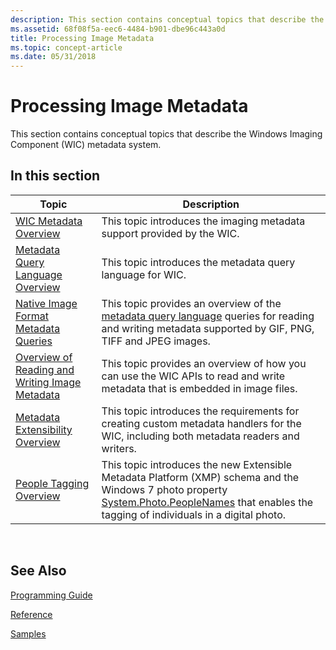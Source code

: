 ```yaml
---
description: This section contains conceptual topics that describe the Windows Imaging Component (WIC) metadata system.
ms.assetid: 68f08f5a-eec6-4484-b901-dbe96c443a0d
title: Processing Image Metadata
ms.topic: concept-article
ms.date: 05/31/2018
---
```


# Processing Image Metadata

This section contains conceptual topics that describe the Windows Imaging Component (WIC) metadata system.

## In this section



| Topic                                                                                              | Description                                                                                                                                                                                                                                                              |
|----------------------------------------------------------------------------------------------------|--------------------------------------------------------------------------------------------------------------------------------------------------------------------------------------------------------------------------------------------------------------------------|
| [WIC Metadata Overview](-wic-about-metadata.md)<br/>                                        | This topic introduces the imaging metadata support provided by the WIC.<br/>                                                                                                                                                                                       |
| [Metadata Query Language Overview](-wic-codec-metadataquerylanguage.md)<br/>                | This topic introduces the metadata query language for WIC.<br/>                                                                                                                                                                                                    |
| [Native Image Format Metadata Queries](-wic-native-image-format-metadata-queries.md)<br/>   | This topic provides an overview of the [metadata query language](-wic-codec-metadataquerylanguage.md) queries for reading and writing metadata supported by GIF, PNG, TIFF and JPEG images.<br/>                                                                  |
| [Overview of Reading and Writing Image Metadata](-wic-codec-readingwritingmetadata.md)<br/> | This topic provides an overview of how you can use the WIC APIs to read and write metadata that is embedded in image files.<br/>                                                                                                                                   |
| [Metadata Extensibility Overview](-wic-codec-metadatahandlers.md)<br/>                      | This topic introduces the requirements for creating custom metadata handlers for the WIC, including both metadata readers and writers.<br/>                                                                                                                        |
| [People Tagging Overview](-wic-people-tagging.md)<br/>                                      | This topic introduces the new Extensible Metadata Platform (XMP) schema and the Windows 7 photo property [System.Photo.PeopleNames](../properties/props-system-photo-peoplenames.md) that enables the tagging of individuals in a digital photo.<br/> |



 

## See Also

[Programming Guide](-wic-programming-guide.md)


[Reference](-wic-codec-reference.md)


[Samples](-wic-samples.md)


 

 
